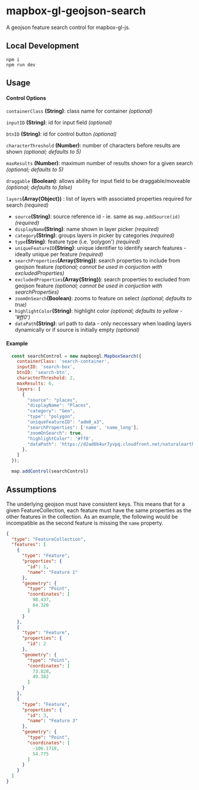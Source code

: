 # mapbox-gl-geojson-search
A geojson feature search control for mapbox-gl-js.

## Local Development
```
npm i
npm run dev
```

## Usage
#### Control Options
`containerClass` __(String)__: class name for container _(optional)_

`inputID` __(String)__: id for input field _(optional)_

`btnID` __(String)__: id for control button _(optional)_

`characterThreshold` __(Number)__: number of characters before results are shown _(optional; defaults to 5)_

`maxResults` __(Number)__: maximum number of results shown for a given search _(optional; defaults to 5)_

`draggable` __(Boolean)__: allows ability for input field to be draggable/moveable _(optional; defaults to false)_

`layers`__(Array{Object})__ : list of layers with associated properties required for search _(required)_
  * `source`__(String)__: source reference id  - ie. same as `map.addSource(id)` _(required)_
  * `displayName`__(String)__: name shown in layer picker _(required)_
  * `category`__(String)__: groups layers in picker by categories _(required)_
  * `type`__(String)__: feature type (i.e. 'polygon')  _(required)_
  * `uniqueFeatureID`__(String)__: unique identifier to identify search features - ideally unique per feature  _(required)_
  * `searchProperties`__(Array{String})__: search properties to include from geojson feature _(optional; cannot be used in conjuction with excludedProperties)_
  * `excludedProperties`__(Array{String})__: search properties to excluded from geojson feature _(optional; cannot be used in conjuction with searchProperties)_
  * `zoomOnSearch`__(Boolean)__: zooms to feature on select _(optional; defaults to true)_
  * `highlightColor`__(String)__: highlight color _(optional; defaults to yellow - '#ff0')_
  * `dataPath`__(String)__: url path to data - only neccessary when loading layers dynamically or if source is initially empty _(optional)_
  
#### Example
```javascript
  const searchControl = new mapboxgl.MapboxSearch({
    containerClass: 'search-container',
    inputID: 'search-box',
    btnID: 'search-btn',
    characterThreshold: 2,
    maxResults: 6, 
    layers: [
      {
        "source": "places",
        "displayName": "Places",
        "category": "Geo",
        "type": "polygon",
        "uniqueFeatureID": "adm0_a3",
        "searchProperties": ['name', 'name_long'],
        "zoomOnSearch": true,
        "highlightColor": '#ff0',
        "dataPath": 'https://d2ad6b4ur7yvpq.cloudfront.net/naturalearth-3.3.0/ne_50m_admin_0_map_units.geojson'
      },
    ]
  });

  map.addControl(searchControl)
```

## Assumptions
The underlying geojson must have consistent keys. This means that for a given FeatureCollection, each feature must have the same properties as the other features in the collection. As an example, the following would be incompatible as the second feature is missing the `name` property. 

```json
{
  "type": "FeatureCollection",
  "features": [
    {
      "type": "Feature",
      "properties": {
        "id": 1,
        "name": "Feature 1"
      },
      "geometry": {
        "type": "Point",
        "coordinates": [
          98.437,
          64.320
        ]
      }
    },
    {
      "type": "Feature",
      "properties": {
        "id": 2
      },
      "geometry": {
        "type": "Point",
        "coordinates": [
          73.828,
          49.382
        ]
      }
    },
    {
      "type": "Feature",
      "properties": {
        "id": 3,
        "name": "Feature 3"
      },
      "geometry": {
        "type": "Point",
        "coordinates": [
          -106.1718,
          54.775
        ]
      }
    }
  ]
}
```
